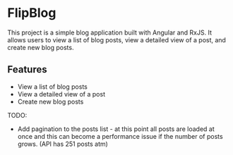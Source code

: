 # FlipBlog

This project is a simple blog application built with Angular and RxJS. It allows users to view a list of blog posts, view a detailed view of a post, and create new blog posts.

## Features

- View a list of blog posts
- View a detailed view of a post
- Create new blog posts

TODO: 
- Add pagination to the posts list - at this point all posts are loaded at once and this can become a performance issue if the number of posts grows. (API has 251 posts atm)
